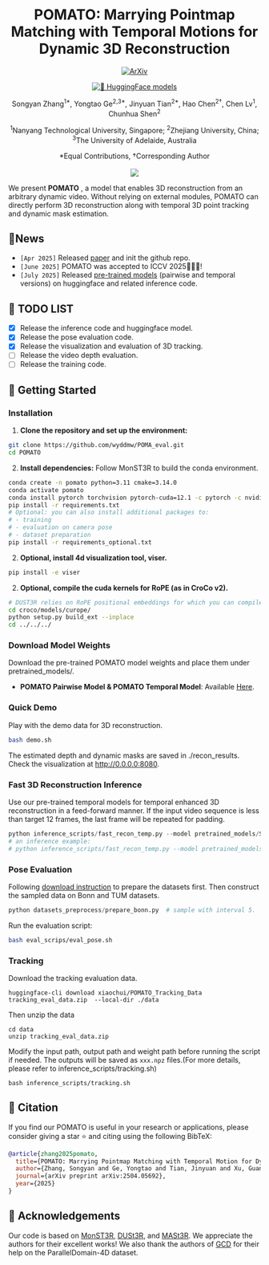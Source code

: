 <div align="center">
<h1>POMATO: Marrying Pointmap Matching with Temporal Motions
for Dynamic 3D Reconstruction</h1>

<p align="center">
<a href="https://arxiv.org/abs/2504.05692"><img src="https://img.shields.io/badge/ArXiv-2504.05692-%23840707.svg" alt="ArXiv"></a>
</p>

[![🤗 HuggingFace models](https://img.shields.io/badge/HuggingFace🤗-Models-orange)](https://huggingface.co/wyddmw/WiseAD)


Songyan Zhang<sup>1*</sup>, Yongtao Ge<sup>2,3*</sup>, Jinyuan Tian<sup>2*</sup>, Hao Chen<sup>2†</sup>, Chen Lv<sup>1</sup>, Chunhua Shen<sup>2</sup>

<sup>1</sup>Nanyang Technological University, Singapore; <sup>2</sup>Zhejiang University, China; <sup>3</sup>The University of Adelaide, Australia

*Equal Contributions, †Corresponding Author
<br><br><image src="./assets/teaser.png"/>
</div>

We present **POMATO** , a model that enables 3D reconstruction from an arbitrary dynamic video. Without relying on external modules, POMATO can directly perform 3D reconstruction along with temporal 3D point tracking and dynamic mask estimation.

## 📰News

- ```[Apr 2025]``` Released [paper](https://arxiv.org/abs/2504.05692) and init the github repo.
- ```[June 2025]``` POMATO was accepted to ICCV 2025🎉🎉🎉!
- ```[July 2025]``` Released [pre-trained models](https://huggingface.co/wyddmw/POMATO) (pairwise and temporal versions) on huggingface and related inference code.

## 🔨 TODO LIST

- [x] Release the inference code and huggingface model.
- [x] Release the pose evaluation code.
- [x] Release the visualization and evaluation of 3D tracking.
- [ ] Release the video depth evaluation.
- [ ] Release the training code.

## 🚀 Getting Started

### Installation

1. **Clone the repository and set up the environment:**
```bash
git clone https://github.com/wyddmw/POMA_eval.git
cd POMATO
```

2. **Install dependencies:**
Follow MonST3R to build the conda environment.
```bash
conda create -n pomato python=3.11 cmake=3.14.0
conda activate pomato 
conda install pytorch torchvision pytorch-cuda=12.1 -c pytorch -c nvidia  # use the correct version of cuda for your system
pip install -r requirements.txt
# Optional: you can also install additional packages to:
# - training
# - evaluation on camera pose
# - dataset preparation
pip install -r requirements_optional.txt
```
2. **Optional, install 4d visualization tool, viser.**
```bash
pip install -e viser
```

2. **Optional, compile the cuda kernels for RoPE (as in CroCo v2).**
```bash
# DUST3R relies on RoPE positional embeddings for which you can compile some cuda kernels for faster runtime.
cd croco/models/curope/
python setup.py build_ext --inplace
cd ../../../
```

### Download Model Weights

Download the pre-trained POMATO model weights and place them under pretrained_models/.
- **POMATO Pairwise Model & POMATO Temporal Model**:  Available [Here](https://huggingface.co/wyddmw/POMATO).

### Quick Demo
Play with the demo data for 3D reconstruction.
```bash
bash demo.sh
```
The estimated depth and dynamic masks are saved in ./recon_results. Check the visualization at http://0.0.0.0:8080.

### Fast 3D Reconstruction Inference
Use our pre-trained temporal models for temporal enhanced 3D reconstruction in a feed-forward manner. If the input video sequence is less than target 12 frames, the last frame will be repeated for padding.
```python
python inference_scripts/fast_recon_temp.py --model pretrained_models/SPECIFIC_PRETRAINED_MODEL --image_folder YOUR/IMAGE/FOLDER
# an inference example:
# python inference_scripts/fast_recon_temp.py --model pretrained_models/POMATO_temp_6frames.pth --image_folder asssets/davis/
```

### Pose Evaluation
Following [download instruction](https://github.com/Junyi42/monst3r/blob/main/data/prepare_training.md) to prepare the datasets first. Then construct the sampled data on Bonn and TUM datasets.
```python
python datasets_preprocess/prepare_bonn.py  # sample with interval 5.
```
Run the evaluation script:
```bash
bash eval_scrips/eval_pose.sh
```

### Tracking
Download the tracking evaluation data.
```
huggingface-cli download xiaochui/POMATO_Tracking_Data tracking_eval_data.zip  --local-dir ./data
```
Then unzip the data
```
cd data
unzip tracking_eval_data.zip
```

Modify the input path, output path and weight path before running the script if needed. The outputs will be saved as `xxx.npz` files.(For more details, please refer to inference_scripts/tracking.sh)
```
bash inference_scripts/tracking.sh
```


## 📌 Citation

If you find our POMATO is useful in your research or applications, please consider giving a star ⭐ and citing using the following BibTeX:

```bibtex
@article{zhang2025pomato,
  title={POMATO: Marrying Pointmap Matching with Temporal Motion for Dynamic 3D Reconstruction},
  author={Zhang, Songyan and Ge, Yongtao and Tian, Jinyuan and Xu, Guangkai and Chen, Hao and Lv, Chen and Shen, Chunhua},
  journal={arXiv preprint arXiv:2504.05692},
  year={2025}
}
```

## 🙏 Acknowledgements
Our code is based on [MonST3R](https://github.com/Junyi42/monst3r), [DUSt3R](https://github.com/naver/dust3r), and [MASt3R](https://github.com/naver/mast3r). We appreciate the authors for their excellent works! We also thank the authors of [GCD](https://github.com/basilevh/gcd) for their help on the ParallelDomain-4D dataset.